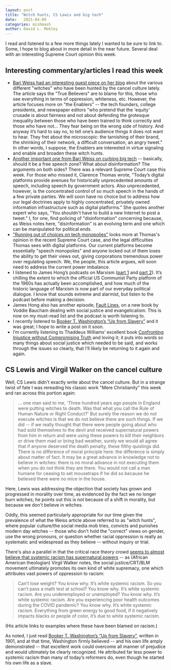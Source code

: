 ```yaml
---
layout: post
title: "Witch hunts, CS Lewis and big tech"
date:   2021-04-09
categories: mishmash
author: David L. Mobley
---
```


I read and listened to a few more things lately I wanted to be sure to link to. Some, I hope to blog about in more detail in the near future. Several deal with an interesting Supreme Court opinion this week.

## Interesting commentary/articles I read this week

- [Bari Weiss had an interesting guest piece on her blog](https://bariweiss.substack.com/p/americas-true-believers-and-their) about the various different "witches" who have been hunted by the cancel culture lately. The article says the "True Believers" are to blame for this, those who see everything in terms of oppression, whiteness, etc. However, the article focuses more on "the Enablers" -- the tech founders, college presidents, and newspaper editors "who pretend that the 'equity' crusade is about fairness and not about defending the grotesque inequality between those who have been trained to think correctly and those who have not... They fear being on the wrong side of history. And anyway it’s hard to say no, to tell one’s audience things it does not want to hear. They fret about the microscopic: the tarnishing of their brand, the shrinking of their network, a difficult conversation, an angry tweet." In other words, I suppose, the Enablers are interested in virtue signaling and enable and broaden these witch hunts.
- [Another important one from Bari Weiss on curbing big tech](https://bariweiss.substack.com/p/what-should-be-done-to-curb-big-tech) -- basically, should it be a free speech zone? What about disinformation? The arguments on both sides? There was a relevant Supreme Court case this week. For those who missed it, Clarence Thomas wrote, "Today’s digital platforms provide avenues for historically unprecedented amounts of speech, including speech by government actors. Also unprecedented, however, is the concentrated control of so much speech in the hands of a few private parties. We will soon have no choice but to address how our legal doctrines apply to highly concentrated, privately owned information infrastructure such as digital platforms." She quotes another expert who says, "You shouldn't have to build a new Internet to post a tweet." I, for one, find policing of "disinformation" concerning because, as Weiss notes here, "disinformation" is an evolving term and one which can be manipulated for political ends.
- ["Running out of choices on tech monopolies"](https://amgreatness.com/2021/04/05/running-out-of-choices-on-tech-monopolies/) looks more at Thomas's opinion in the recent Supreme Court case, and the legal difficulties Thomas sees with digital platforms. Our current platforms become essentially "speech monopolies" and anyone locked out of them loses the ability to get their views out, giving corporations tremendous power over regulating speech. We, the people, this article argues, will soon need to address the current power imbalance.
- I listened to James Hong’s podcasts on Marxism ([part 1](https://open.spotify.com/episode/1fZwU0fwHh6aqz2Wgkj45w) and [part 2](https://open.spotify.com/episode/1f6Lhj0VeASmeHAxTZ5RX5)). It’s chilling the extent to which the official US Communist Party platform of the 1960s has actually been accomplished, and how much of the historic language of Marxism is now part of our everyday political dialogue. I know that sounds extreme and alarmist, but listen to the podcast before making a decision.
- James Hong also has another episode, [Fault Lines](https://anchor.fm/thesurpassingvalue/episodes/BONUS-EPISODE---On-Fault-Lines-The-Social-Justice-Movement-and-Evangelicalisms-Looming-Catastrophe-By-Voddie-Baucham-eucekd), on a new book by Voddie Baucham dealing with social justice and evangelicalism. This is now on my must-read list and the podcast is worth listening to.
- I recently listened to [Booker T. Washington’s “Up from Slavery”](https://amzn.to/39Xsp4F) and it was great; I hope to write a post on it soon.
- I’m currently listening to Thaddeus Williams’ excellent book [Confronting Injustice without Compromising Truth](https://amzn.to/2OAHRw1) and loving it; it puts into words so many things about social justice which needed to be said, and works through the issues so clearly, that I’ll likely be returning to it again and again.


## CS Lewis and Virgil Walker on the cancel culture

Well, CS Lewis didn't exactly write about the cancel culture. But in a strange twist of fate I was rereading his classic work "Mere Christianity" this week and ran across this portion again:
> ... one man said to me, 'Three hundred years ago people in England were putting witches to death. Was that what you call the Rule of Human Nature or Right Conduct?' But surely the reason we do not execute witches is that we do not believe there are such things. If we did -- if we really thought that there were people going about who had sold themselves to the devil and received supernatural powers from him in return and were using these powers to kill their neighbors or drive them mad or bring bad weather, surely we would all agree that if anyone deserved the death penalty, these filthy quislings did. There is no difference of moral principle here: the difference is simply about matter of fact. It may be a great advance in knowledge not to believe in witches: there is no moral advance in not executing them when you do not think they are there. You would not call a man humane for ceasing to set mousetraps if he did so because he believed there were no mice in the house.

Here, Lewis was addressing the objection that society has grown and progressed in morality over time, as evidenced by the fact we no longer burn witches; he points out this is not because of a shift in morality, but because we don't believe in witches.

Oddly, this seemed particularly appropriate for our time given the prevalence of what the Weiss article above referred to as "witch hunts", where popular culture/the social media mob tries, convicts and punishes modern day witches -- those who don't hold the "correct" views on gender, use the wrong pronouns, or question whether racial oppression is really as systematic and widespread as they believe -- without inquiry or trial.

There's also a parallel in that the critical race theory crowd [seems to almost believe that systemic racism has supernatural powers](https://www.standingforfreedom.com/2021/04/06/critical-race-theory-the-new-white-supremacy/) -- as (African American theologian) Virgil Walker notes, the social justice/CRT/BLM movement ultimately promotes its own kind of white supremacy, one which attributes vast powers of oppression to racism:
> Can’t lose weight? You know why. It’s white systemic racism. So you can’t pass a math test at school? You know why. It’s white systemic racism. Are you underemployed or unemployed? You know why. It’s white systemic racism. Are you experiencing poor health outcomes during the COVID pandemic? You know why. It’s white systemic racism. Everything from green energy to good food, if it negatively impacts blacks or people of color, it’s due to white systemic racism.

(His article links to examples where these have been blamed on racism.)

As noted, I just read [Booker T. Washington’s “Up from Slavery”](https://amzn.to/39Xsp4F), written in 1901, and at that time, Washington firmly believed -- and his own life amply demonstrated -- that excellent work could overcome all manner of prejudice and would ultimately be clearly recognized. He attributed far less power to systemic racism than many of today’s reformers do, even though he started his own life as a slave.
